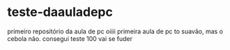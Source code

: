 # teste-daauladepc

primeiro repositório da aula de pc
oiiii primeira aula de pc to suavão, mas o cebola não.
consegui
teste 100
vai se fuder 
